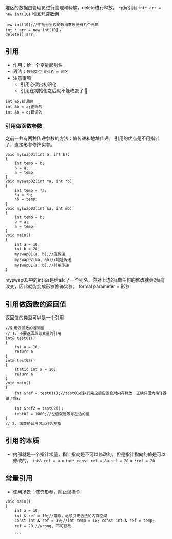堆区的数据由管理员进行管理和释放，delete进行释放。
`*p`解引用
`int* arr = new int(10)`
堆区开辟数组
```
new int[10];//中括号里边的数组意思是有几个元素
int * arr = new int[10]；
delete[] arr;

```
## 引用
- 作用：给一个变量起别名
- 语法：`数据类型 &别名 = 原名`
- 注意事项
	- 引用必须出初识化
	- 引用在初始化之后就不能改变了
🌰
```
int &b;错误的
int &b = a;正确的
int &b = c;错误的
```
### 引用做函数参数
之前一共有两种传递参数的方法：值传递和地址传递。
引用的优点是不用指针了，直接形参修饰实参。
```
void myswap01(int a, int b):
{
	int temp = b;
	b = a;
	a = temp;
}
void myswap02(int *a, int *b):
{
	int temp = *a;
	*a = *b;
	*b = temp;
}
void myswap03(int &a, int &b):
{
	int temp = b;
	b = a;
	a = temp;
}
void main()
{
	int a = 10;
	int b = 20;
	myswap01(a, b);//值传递
	myswap02(&a, &b)//地址传递
	myswap01(a, b);//引用传递
}
```
myswap03中的int &a是给a起了一个别名，你对上边的a做任何的修改就会对a有改变，因此就能变成形参修饰实参。
formal parameter = 形参
## 引用做函数的返回值
返回值的类型可以是一个引用
```
//引用做函数的返回值
// 1. 不要返回局部变量的引用
int& test01()
{
	int a = 10;
	return a
}
int& test02()
{
	static int a = 10;
	return a
}
void main()
{
	int &ref = test01();//test01被执行完之后应该会对内存释放，正确只因为编译器做了保存
	
	int &ref2 = test02()；
	test02 = 1000;//左值就是等号左边的值
}
// 2. 函数的调用可以作为左指
```
## 引用的本质
- 内部就是一个指针常量，指针指向是不可以修改的，但是指针指向的值是可以修改的。
`int& ref = a` = `int* const ref = &a`
`ref = 20` = `*ref = 20`
## 常量引用
- 使用场景：修饰形参，防止误操作
```
void main()
{
	int a = 10;
	int & ref = 10;//错误，必须引用合法的内存空间
	const int & ref = 10;//int temp = 10; const int & ref = temp;
	ref = 20;//wrong, 不可修改
	
	```
